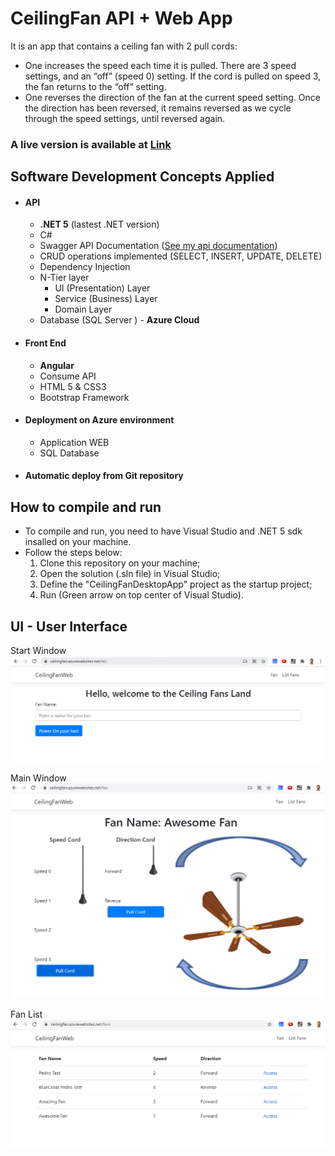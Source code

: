 # CeilingFan API + Web App
It is an app that contains a ceiling fan with 2 pull cords:   
  * One increases the speed each time it is pulled. There are 3 speed settings, and an “off” (speed 0) setting. If the cord is pulled on speed 3, the fan returns to the “off” setting.
  * One reverses the direction of the fan at the current speed setting. Once the direction has been reversed, it remains reversed as we cycle through the speed settings, until reversed again.

### A live version is available at [Link](https://ceilingfan.azurewebsites.net) 

## Software Development Concepts Applied
  * #### API 
    * **.NET 5** (lastest .NET version)
    * C# 
    * Swagger API Documentation ([See my api documentation](https://ceilingfan.azurewebsites.net/api/swagger/index.html))
    * CRUD operations implemented (SELECT, INSERT, UPDATE, DELETE)
    * Dependency Injection
    * N-Tier layer
      * UI (Presentation) Layer
      * Service (Business) Layer
      * Domain Layer
    * Database (SQL Server )  - **Azure Cloud**

  * #### Front End
    * **Angular**
    * Consume API
    * HTML 5 & CSS3
    * Bootstrap Framework

  * #### Deployment on Azure environment 
    * Application WEB
    * SQL Database
  * #### Automatic deploy from Git repository


## How to compile and run
  * To compile and run, you need to have Visual Studio and .NET 5 sdk insalled on your machine.
  * Follow the steps below:
    1. Clone this repository on your machine;
    2. Open the solution (.sln file) in Visual Studio;
    3. Define the "CeilingFanDesktopApp" project as the startup project;
    4. Run (Green arrow on top center of Visual Studio).

## UI - User Interface
Start Window
![alt text](https://github.com/pedroaraujomedeiros/CeilingFanWeb/blob/main/Snapshots/Web-StartWindow.PNG "Start Window")

Main Window
![alt text](https://github.com/pedroaraujomedeiros/CeilingFanWeb/blob/main/Snapshots/Web-MainWindow.PNG "Main Window")

Fan List
![alt text](https://github.com/pedroaraujomedeiros/CeilingFanWeb/blob/main/Snapshots/Web-ListOfFans.PNG "List of Fans")
